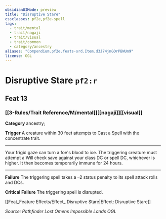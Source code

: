 ```yaml
---
obsidianUIMode: preview
title: "Disruptive Stare"
cssclasses: pf2e,pf2e-spell
tags:
  - trait/mental
  - trait/nagaji
  - trait/visual
  - trait/common
  - category/ancestry
aliases: "Compendium.pf2e.feats-srd.Item.d3J74jmGOrPBWUm9"
license: OGL
---
```

# Disruptive Stare `pf2:r`
## Feat 13
### [[3-Rules/Trait Reference/M/mental]][[nagaji]][[visual]]

**Category** ancestry; 




**Trigger** A creature within 30 feet attempts to Cast a Spell with the concentrate trait.

* * *

Your frigid gaze can turn a foe's blood to ice. The triggering creature must attempt a Will check save against your class DC or spell DC, whichever is higher. It then becomes temporarily immune for 24 hours.

* * *

**Failure** The triggering spell takes a –2 status penalty to its spell attack rolls and DCs.

**Critical Failure** The triggering spell is disrupted.

[[Feat_Feature Effects/Effect_ Disruptive Stare|Effect: Disruptive Stare]]

*Source: Pathfinder Lost Omens Impossible Lands*
*OGL*